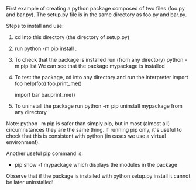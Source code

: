 First example of creating a python package composed of two files (foo.py and bar.py).
The setup.py file is in the same directory as foo.py and bar.py.

Steps to install and use:
1. cd into this directory (the directory of setup.py)
2. run
     python -m pip install .
3. To check that the package is installed run (from any directory)
     python -m pip list
   We can see that the package mypackage is installed
4. To test the package, cd into any directory and run the interpreter
     import foo
     help(foo)
     foo.print_me()
     
     import bar
     bar.print_me()
     
5. To uninstall the package run
     python -m pip uninstall mypackage
   from any directory

Note: python -m pip is safer than simply pip, but in most (almost all) circumnstances they are the same thing.
If running pip only, it's useful to check that this is consistent with python (in cases we use a virtual environment).
   
Another useful pip command is:
  - pip show -f mypackage
which displays the modules in the package

Observe that if the package is installed with
  python setup.py install
it cannot be later uninstalled!
     

     